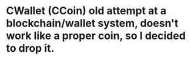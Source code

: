 # CWallet (CCoin) old attempt at a blockchain/wallet system, doesn't work like a proper coin, so I decided to drop it.
